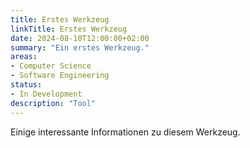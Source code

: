 ```yaml
---
title: Erstes Werkzeug
linkTitle: Erstes Werkzeug
date: 2024-08-10T12:00:00+02:00
summary: "Ein erstes Werkzeug."
areas:
- Computer Science
- Software Engineering
status:
- In Development
description: "Tool"
---
```


Einige interessante Informationen zu diesem Werkzeug.
